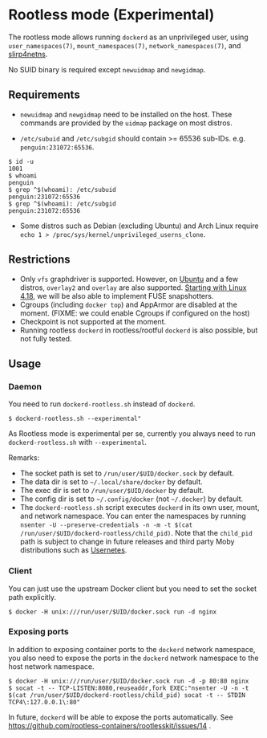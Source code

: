 # Rootless mode (Experimental)

The rootless mode allows running `dockerd` as an unprivileged user, using `user_namespaces(7)`, `mount_namespaces(7)`, `network_namespaces(7)`, and [slirp4netns](https://github.com/rootless-containers/slirp4netns).

No SUID binary is required except `newuidmap` and `newgidmap`.

## Requirements
* `newuidmap` and `newgidmap` need to be installed on the host. These commands are provided by the `uidmap` package on most distros.

* `/etc/subuid` and `/etc/subgid` should contain >= 65536 sub-IDs. e.g. `penguin:231072:65536`.

```console
$ id -u
1001
$ whoami
penguin
$ grep ^$(whoami): /etc/subuid
penguin:231072:65536
$ grep ^$(whoami): /etc/subgid
penguin:231072:65536
```

* Some distros such as Debian (excluding Ubuntu) and Arch Linux require `echo 1 > /proc/sys/kernel/unprivileged_userns_clone`.

## Restrictions

* Only `vfs` graphdriver is supported. However, on [Ubuntu](http://kernel.ubuntu.com/git/ubuntu/ubuntu-artful.git/commit/fs/overlayfs?h=Ubuntu-4.13.0-25.29&id=0a414bdc3d01f3b61ed86cfe3ce8b63a9240eba7) and a few distros, `overlay2` and `overlay` are also supported. [Starting with Linux 4.18](https://www.phoronix.com/scan.php?page=news_item&px=Linux-4.18-FUSE), we will be also able to implement FUSE snapshotters.
* Cgroups (including `docker top`) and AppArmor are disabled at the moment. (FIXME: we could enable Cgroups if configured on the host)
* Checkpoint is not supported at the moment.
* Running rootless `dockerd` in rootless/rootful `dockerd` is also possible, but not fully tested.

## Usage

### Daemon

You need to run `dockerd-rootless.sh` instead of `dockerd`.

```console
$ dockerd-rootless.sh --experimental"
```
As Rootless mode is experimental per se, currently you always need to run `dockerd-rootless.sh` with `--experimental`.

Remarks:
* The socket path is set to `/run/user/$UID/docker.sock` by default.
* The data dir is set to `~/.local/share/docker` by default.
* The exec dir is set to `/run/user/$UID/docker` by default.
* The config dir is set to `~/.config/docker` (not `~/.docker`) by default.
* The `dockerd-rootless.sh` script executes `dockerd` in its own user, mount, and network namespace. You can enter the namespaces by running `nsenter -U --preserve-credentials -n -m -t $(cat /run/user/$UID/dockerd-rootless/child_pid)`. Note that the `child_pid` path is subject to change in future releases and third party Moby distributions such as [Usernetes](https://github.com/rootless-containers/usernetes).

### Client

You can just use the upstream Docker client but you need to set the socket path explicitly.

```console
$ docker -H unix:///run/user/$UID/docker.sock run -d nginx
```

### Exposing ports

In addition to exposing container ports to the `dockerd` network namespace, you also need to expose the ports in the `dockerd` network namespace to the host network namespace.

```console
$ docker -H unix:///run/user/$UID/docker.sock run -d -p 80:80 nginx
$ socat -t -- TCP-LISTEN:8080,reuseaddr,fork EXEC:"nsenter -U -n -t $(cat /run/user/$UID/dockerd-rootless/child_pid) socat -t -- STDIN TCP4\:127.0.0.1\:80"
```

In future, `dockerd` will be able to expose the ports automatically. See https://github.com/rootless-containers/rootlesskit/issues/14 .
